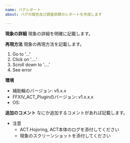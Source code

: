 ```yaml
---
name: バグレポート
about: バグの報告及び調査依頼のレポートを作成します

---
```


**現象の詳細**
現象の詳細を明確に記載します。

**再現方法**
現象の再現方法を記載します。
1. Go to '...'
2. Click on '....'
3. Scroll down to '....'
4. See error

**環境**
 - 補助輪のバージョン: v5.x.x
 - FFXIV_ACT_Pluginのバージョン: v1.x.x.x
 - OS: 

**追加のコメント**
なにか追加するコメントがあれば記載します。

* 注意
    * ACT.Hojoring, ACT本体のログを添付してください
    * 現象のスクリーンショットを添付してください
